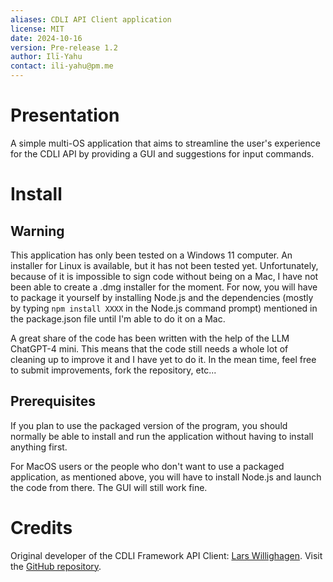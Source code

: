 ```yaml
---
aliases: CDLI API Client application
license: MIT
date: 2024-10-16
version: Pre-release 1.2
author: Ilī-Yahu
contact: ili-yahu@pm.me
---
```


# Presentation
A simple multi-OS application that aims to streamline the user's experience for the CDLI API by providing a GUI and suggestions for input commands.

# Install
## Warning
This application has only been tested on a Windows 11 computer. An installer for Linux is available, but it has not been tested yet. Unfortunately, because of it is impossible to sign code without being on a Mac, I have not been able to create a .dmg installer for the moment. For now, you will have to package it yourself by installing Node.js and the dependencies (mostly by typing `npm install XXXX` in the Node.js command prompt) mentioned in the package.json file until I'm able to do it on a Mac.

A great share of the code has been written with the help of the LLM ChatGPT-4 mini. This means that the code still needs a whole lot of cleaning up to improve it and I have yet to do it. In the mean time, feel free to submit improvements, fork the repository, etc...

## Prerequisites
If you plan to use the packaged version of the program, you should normally be able to install and run the application without having to install anything first.

For MacOS users or the people who don't want to use a packaged application, as mentioned above, you will have to install Node.js and launch the code from there. The GUI will still work fine.

# Credits
Original developer of the CDLI Framework API Client: [Lars Willighagen](https://orcid.org/0000-0002-4751-4637). Visit the [GitHub repository](https://github.com/cdli-gh/framework-api-client).